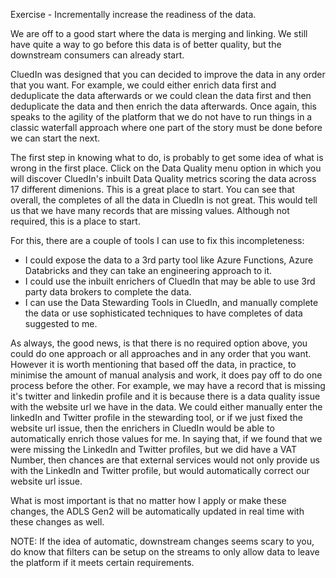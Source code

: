 Exercise - Incrementally increase the readiness of the data. 

We are off to a good start where the data is merging and linking. We still have quite a way to go before this data is of better quality, but the downstream consumers can already start. 

CluedIn was designed that you can decided to improve the data in any order that you want. For example, we could either enrich data first and deduplicate the data afterwards or we could clean the data first and then deduplicate the data and then enrich the data afterwards. Once again, this speaks to the agility of the platform that we do not have to run things in a classic waterfall approach where one part of the story must be done before we can start the next. 

The first step in knowing what to do, is probably to get some idea of what is wrong in the first place. Click on the Data Quality menu option in which you will discover CluedIn's inbuilt Data Quality metrics scoring the data across 17 different dimenions. This is a great place to start. You can see that overall, the completes of all the data in CluedIn is not great. This would tell us that we have many records that are missing values. Although not required, this is a place to start. 

For this, there are a couple of tools I can use to fix this incompleteness:

 - I could expose the data to a 3rd party tool like Azure Functions, Azure Databricks and they can take an engineering approach to it. 
 - I could use the inbuilt enrichers of CluedIn that may be able to use 3rd party data brokers to complete the data. 
 - I can use the Data Stewarding Tools in CluedIn, and manually complete the data or use sophisticated techniques to have completes of data suggested to me. 

 As always, the good news, is that there is no required option above, you could do one approach or all approaches and in any order that you want. However it is worth mentioning that based off the data, in practice, to minimise the amount of manual analysis and work, it does pay off to do one process before the other. For example, we may have a record that is missing it's twitter and linkedin profile and it is because there is a data quality issue with the website url we have in the data. We could either manually enter the linkedIn and Twitter profile in the stewarding tool, or if we just fixed the website url issue, then the enrichers in CluedIn would be able to automatically enrich those values for me. In saying that, if we found that we were missing the LinkedIn and Twitter profiles, but we did have a VAT Number, then chances are that external services would not only provide us with the LinkedIn and Twitter profile, but would automatically correct our website url issue.

 What is most important is that no matter how I apply or make these changes, the ADLS Gen2 will be automatically updated in real time with these changes as well. 

 NOTE: If the idea of automatic, downstream changes seems scary to you, do know that filters can be setup on the streams to only allow data to leave the platform if it meets certain requirements. 